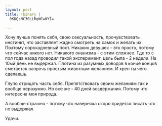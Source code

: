 ```yaml
--- 
layout: post
title: !binary |
  0KDQsNC30LLRgNCw0YI=

---
```

Хочу лучше понять себя, свою сексуальность, прочувствовать инстинкт, что заставляет жадно смотреть на самок и желать их. Поэтому сорокадневный пост. Никаких девушек - это просто, потому что сейчас никого нет. Никакого онанизма - с этим сложнее. Где то с пол года назад проводил такой эксперимент, цель была - 2 недели. На 10ый день не выдержал. Плотина из разумных доводов в конце концов сметается напрочь простым животным желанием. И хрен ты чего сделаешь.

Глупо отрицать часть себя. Препятствовать своим желаниям так и вообще неразумно. Но все же - 40 дней воздержания. Потому что интересна моя природа.

А вообще страшно - потому что наверняка скоро придется писать что не выдержал.

Удачи.
